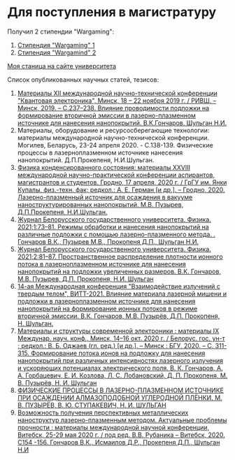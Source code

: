 # Для поступления в магистратуру

Получил 2 стипендии "Wargaming":
1. [Стипендия "Wargaming" 1](https://bsu.by/news/24-studenta-bgu-stali-obladatelyami-grantov-konkursa-stipendiya-wargaming-d/)
2. [Стипендия "Wargamind" 2](https://vk.com/bsu_by?w=wall-94684_59865)

[Моя станица на сайте университета](https://elib.bsu.by/browse?type=author&value=%D0%A8%D1%83%D0%BB%D1%8C%D0%B3%D0%B0%D0%BD%2C+%D0%9D.+%D0%98.)

Список опубликованных научных статей, тезисов:

1. [Материалы XII международной научно-технической конференции "Квантовая электроника", Минск, 18 – 22 ноября 2019 г. / 
РИВШ. – Минск, 2019. – С.237–238. Влияние проводимости подложки на формирование вторичной эмиссии в лазерно-плазменном 
источнике для нанесения нанопокрытий. В.К.Гончаров, Шульган Н.И.](https://rfe.by/media/docs/2019/qe/QE_2019-11-22.pdf) 
2. Материалы, оборудование и ресурсосберегающие технологии: материалы международной научно-технической конференции. Могилев, Беларусь, 23-24 апреля 2020. - С.138-139. Физические процессы в лазерноплазменном источнике нанесения нанопокрытий. Д.П.Прокепеня, Н.И.Шульган.
3. [Физика конденсированного состояния: материалы XXVIII международной научно-практической конференции аспирантов, магистрантов и студентов. Гродно, 17 апреля, 2020 г. / ГрГУ им. Янки Купалы, физ.-техн. фак; редкол.: А. Е. Герман [и др.]. – Гродно, 2020. Лазерно-плазменный источник для осаждения в вакууме наноструктурированных нанопокрытий. М.В. Пузырев, Д.П.Прокепеня, Н.И.Шульган.](https://ftf.grsu.by/files/News/FKS/2020/FKS-2020.pdf)
4. [Журнал Белорусского государственного университета. Физика. 2021;1:73–81. Режимы обработки и нанесения нанопокрытий на различные подложки с помощью лазерно-плазменного метода. . Гончаров В.К., Пузырев М.В., Прокопеня Д.П., Шульган Н.И.](https://elib.bsu.by/bitstream/123456789/259531/1/73-81.pdf)
5. [Журнал Белорусского государственного университета. Физика. 2021;2:81–87. Пространственное распределение плотности ионного потока в лазерноплазменном источнике для нанесения нанопокрытий на подложки увеличенных размеров. В.К. Гончаров, М.В. Пузырев, Д.П. Прокопеня, Н.И. Шульган](https://elib.bsu.by/handle/123456789/267497)
6. [14-ая Международная конференция "Взаимодействие излучений с твердым телом", ВИТТ-2021. Влияние материала лазерной мишени и подложки в лазерноплазменном источнике для нанесения нанопокрытий на формирование ионных потоков в режиме вторичной эмиссии. В.К. Гончаров, М.В. Пузырёв, Д.П. Прокопеня, Н. Шульган.](https://elib.bsu.by/bitstream/123456789/271109/1/43-46.pdf)
7. [Материалы и структуры современной электроники : материалы IX Междунар. науч. конф., Минск, 14–16 окт. 2020 г. / Белорус. гос. ун-т ; редкол.: В. Б. Оджаев (гл. ред.) [и др.]. – Минск : БГУ, 2020. – С. 311-315. Формирование потока ионов на подложку для нанесения нанопокрытий при различных интенсивностях лазерного излучения и ускоряющих потенциалах электрического поля. В. К. Гончаров, А. А. Горбацевич, Е. И. Козлова, Л. С. Лобановский, Д. П. Прокопеня, М. В. Пузырёв, Н. И. Шульган](https://elib.bsu.by/bitstream/123456789/257333/1/311-315.pdf)
8. [ФИЗИЧЕСКИЕ ПРОЦЕССЫ В ЛАЗЕРНО-ПЛАЗМЕННОМ ИСТОЧНИКЕ ПРИ ОСАЖДЕНИИ АЛМАЗОПОДОБНОЙ УГЛЕРОДНОЙ ПЛЁНКИ. М. В. ПУЗЫРЁВ, В. Ю. СТУПАКЕВИЧ, Н. И. ШУЛЬГАН](https://ftf.grsu.by/files/News/FKS/2022/Materialy-FKS-XXX-2022.pdf)
9. [Возможность получения перспективных металлических наноструктур лазерно-плазменным методом. Актуальные проблемы прочности : материалы международной научной конференции, Витебск, 25-29 мая 2020 г. / под ред. В.В. Рубаника – Витебск, 2020. С154 -156. Гончаров В.К., Исмаилов Д.Р., Прокепеня Д.П., Шульган Н.И](http://mks-phys.ru/index.php/paper/show_list/86)

